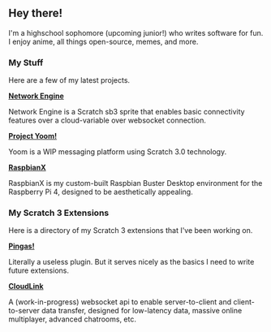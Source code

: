 ## Hey there!

I'm a highschool sophomore (upcoming junior!) who writes software for fun. I enjoy anime, all things open-source, memes, and more.

### My Stuff

Here are a few of my latest projects.

**[Network Engine](https://mikedev101.github.io/Network-Engine/index.html)**

Network Engine is a Scratch sb3 sprite that enables basic connectivity features over a cloud-variable over websocket connection.

**[Project Yoom!](https://mikedev101.github.io/Yoom/index.html)**

Yoom is a WIP messaging platform using Scratch 3.0 technology.

**[RaspbianX](https://mikedev101.github.io/RaspbianX/)**

RaspbianX is my custom-built Raspbian Buster Desktop environment for the Raspberry Pi 4, designed to be aesthetically appealing.

### My Scratch 3 Extensions

Here is a directory of my Scratch 3 extensions that I've been working on.

**[Pingas!](https://sheeptester.github.io/scratch-gui/?url=https://mikedev101.github.io/experimental/pingas.js)**

Literally a useless plugin. But it serves nicely as the basics I need to write future extensions.

**[CloudLink](https://sheeptester.github.io/scratch-gui/?url=https://mikedev101.github.io/experimental/cloudlink.js)**

A (work-in-progress) websocket api to enable server-to-client and client-to-server data transfer, designed for low-latency data, massive online multiplayer, advanced chatrooms, etc.
